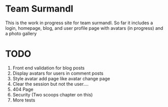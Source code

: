 Team Surmandl
==============

This is the work in progress site for team surmandl.  So far it includes a login, homepage, blog, and user profile page with avatars (in progress) and a photo gallery


TODO
========

1.  Front end validation for blog posts
2.  Display avatars for users in comment posts
3.  Style avatar add page like avatar change page
4.  Clear the session but not the user....
5.  404 Page
6.  Security (Two scoops chapter on this)
7.  More tests


